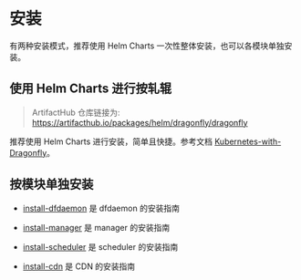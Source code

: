 # 安装

有两种安装模式，推荐使用 Helm Charts 一次性整体安装，也可以各模块单独安装。

## 使用 Helm Charts 进行按轧辊

> ArtifactHub 仓库链接为: https://artifacthub.io/packages/helm/dragonfly/dragonfly

推荐使用 Helm Charts 进行安装，简单且快捷。参考文档 [Kubernetes-with-Dragonfly](../../ecosystem/Kubernetes-with-Dragonfly.md)。

## 按模块单独安装

* [install-dfdaemon](./install-dfdaemon.md) 是 dfdaemon 的安装指南

* [install-manager](./install-manager.md) 是 manager 的安装指南

* [install-scheduler](./install-scheduler.md) 是 scheduler 的安装指南

* [install-cdn](./install-cdn.md) 是 CDN 的安装指南

